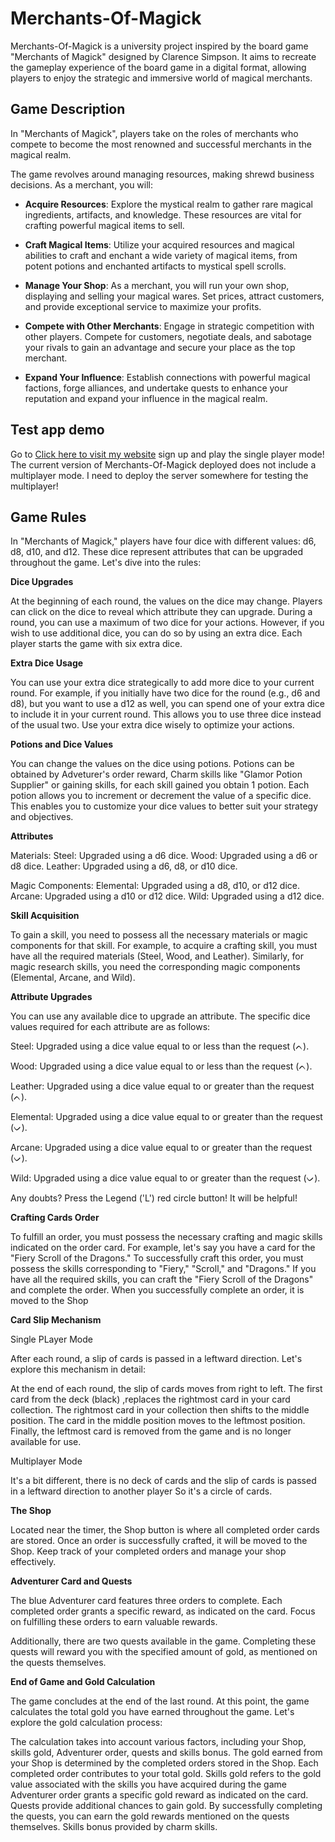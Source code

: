 # Merchants-Of-Magick

Merchants-Of-Magick is a university project inspired by the board game "Merchants of Magick" designed by Clarence Simpson. It aims to recreate the gameplay experience of the board game in a digital format, allowing players to enjoy the strategic and immersive world of magical merchants.

## Game Description

In "Merchants of Magick", players take on the roles of merchants who compete to become the most renowned and successful merchants in the magical realm.

The game revolves around managing resources, making shrewd business decisions. As a merchant, you will:

- **Acquire Resources**: Explore the mystical realm to gather rare magical ingredients, artifacts, and knowledge. These resources are vital for crafting powerful magical items to sell.

- **Craft Magical Items**: Utilize your acquired resources and magical abilities to craft and enchant a wide variety of magical items, from potent potions and enchanted artifacts to mystical spell scrolls.

- **Manage Your Shop**: As a merchant, you will run your own shop, displaying and selling your magical wares. Set prices, attract customers, and provide exceptional service to maximize your profits.

- **Compete with Other Merchants**: Engage in strategic competition with other players. Compete for customers, negotiate deals, and sabotage your rivals to gain an advantage and secure your place as the top merchant.

- **Expand Your Influence**: Establish connections with powerful magical factions, forge alliances, and undertake quests to enhance your reputation and expand your influence in the magical realm.

## Test app demo

Go to  [Click here to visit my website](merchants-of-magick.firebaseapp.com)  sign up and play the single player mode!
The current version of Merchants-Of-Magick deployed does not include a multiplayer mode. I need to deploy the server somewhere for testing the multiplayer!

## Game Rules

In "Merchants of Magick," players have four dice with different values: d6, d8, d10, and d12. These dice represent attributes that can be upgraded throughout the game. Let's dive into the rules:


**Dice Upgrades**

At the beginning of each round, the values on the dice may change. Players can click on the dice to reveal which attribute they can upgrade. During a round, you can use a maximum of two dice for your actions. However, if you wish to use additional dice, you can do so by using an extra dice. Each player starts the game with six extra dice.


**Extra Dice Usage**

You can use your extra dice strategically to add more dice to your current round. For example, if you initially have two dice for the round (e.g., d6 and d8), but you want to use a d12 as well, you can spend one of your extra dice to include it in your current round. This allows you to use three dice instead of the usual two. Use your extra dice wisely to optimize your actions.


**Potions and Dice Values**

You can change the values on the dice using potions. Potions can be obtained by Adveturer's order reward, Charm skills like "Glamor Potion Supplier" or gaining skills, for each skill gained you obtain 1 potion. Each potion allows you to increment or decrement the value of a specific dice. This enables you to customize your dice values to better suit your strategy and objectives.


**Attributes**

   Materials:
    Steel: Upgraded using a d6 dice.
    Wood: Upgraded using a d6 or d8 dice.
    Leather: Upgraded using a d6, d8, or d10 dice.

   Magic Components:
    Elemental: Upgraded using a d8, d10, or d12 dice.
    Arcane: Upgraded using a d10 or d12 dice.
    Wild: Upgraded using a d12 dice.

**Skill Acquisition**

To gain a skill, you need to possess all the necessary materials or magic components for that skill. For example, to acquire a crafting skill, you must have all the required materials (Steel, Wood, and Leather). Similarly, for magic research skills, you need the corresponding magic components (Elemental, Arcane, and Wild).


**Attribute Upgrades**

You can use any available dice to upgrade an attribute. The specific dice values required for each attribute are as follows:

   Steel: Upgraded using a dice value equal to or less than the request (ᨈ).

   Wood: Upgraded using a dice value equal to or less than the request (ᨈ).

   Leather: Upgraded using a dice value equal to or greater than the request (ᨈ).

   Elemental: Upgraded using a dice value equal to or greater than the request (ᨆ).

   Arcane: Upgraded using a dice value equal to or greater than the request (ᨆ).

   Wild: Upgraded using a dice value equal to or greater than the request (ᨆ).

Any doubts? Press the Legend ('L') red circle button! It will be helpful!

**Crafting Cards Order**

To fulfill an order, you must possess the necessary crafting and magic skills indicated on the order card. For example, let's say you have a card for the "Fiery Scroll of the Dragons." To successfully craft this order, you must possess the skills corresponding to "Fiery," "Scroll," and "Dragons." If you have all the required skills, you can craft the "Fiery Scroll of the Dragons" and complete the order. 
When you successfully complete an order, it is moved to the Shop

**Card Slip Mechanism**

Single PLayer Mode

After each round, a slip of cards is passed in a leftward direction. Let's explore this mechanism in detail:

   At the end of each round, the slip of cards moves from right to left.
   The first card from the deck (black) ,replaces the rightmost card in your card collection.
   The rightmost card in your collection then shifts to the middle position.
   The card in the middle position moves to the leftmost position.
   Finally, the leftmost card is removed from the game and is no longer available for use.

Multiplayer Mode

 It's a bit different, there is no deck of cards and the slip of cards is passed in a leftward direction to another player
 So it's a circle of cards. 

**The Shop**

Located near the timer, the Shop button is where all completed order cards are stored. Once an order is successfully crafted, it will be moved to the Shop. Keep track of your completed orders and manage your shop effectively.

**Adventurer Card and Quests**

The blue Adventurer card features three orders to complete. Each completed order grants a specific reward, as indicated on the card. Focus on fulfilling these orders to earn valuable rewards.

Additionally, there are two quests available in the game. Completing these quests will reward you with the specified amount of gold, as mentioned on the quests themselves.


**End of Game and Gold Calculation**

The game concludes at the end of the last round. At this point, the game calculates the total gold you have earned throughout the game. Let's explore the gold calculation process:

   The calculation takes into account various factors, including your Shop, skills gold, Adventurer order, quests and skills bonus.
   The gold earned from your Shop is determined by the completed orders stored in the Shop. Each completed order contributes to your total gold.
   Skills gold refers to the gold value associated with the skills you have acquired during the game
   Adventurer order grants a specific gold reward as indicated on the card.
   Quests provide additional chances to gain gold. By successfully completing the quests, you can earn the gold rewards mentioned on the quests themselves.
   Skills bonus provided by charm skills.
